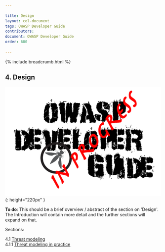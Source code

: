 ```yaml
---

title: Design
layout: col-document
tags: OWASP Developer Guide
contributors:
document: OWASP Developer Guide
order: 600

---
```


{% include breadcrumb.html %}

## 4. Design

![Developer Guide](../assets/images/dg_wip.png "OWASP Developer Guide"){: height="220px" }

**To do**: This should be a brief overview / abstract of the section on 'Design'.
The Introduction will contain more detail and the further sections will expand on that.

Sections:

4.1 [Threat modeling](01-threat-modeling/toc.md)  
4.1.1 [Threat modeling in practice](01-threat-modeling/01-threat-modeling.md)  
